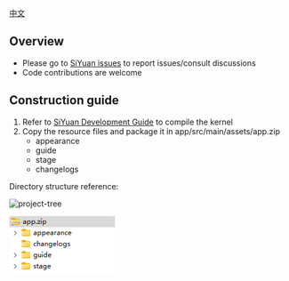 [中文](https://github.com/siyuan-note/siyuan-android/blob/master/README_zh_CN.md)

## Overview

* Please go to [SiYuan issues](https://github.com/siyuan-note/siyuan/issues) to report issues/consult discussions
* Code contributions are welcome

## Construction guide

1. Refer to [SiYuan Development Guide](https://github.com/siyuan-note/siyuan/blob/master/.github/CONTRIBUTING.md) to compile the kernel
2. Copy the resource files and package it in app/src/main/assets/app.zip
   * appearance
   * guide
   * stage
   * changelogs

Directory structure reference:

![project-tree](project-tree.png)

![app.zip](app-zip.png)
